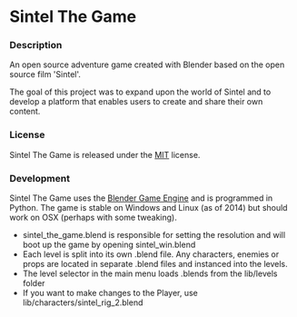# Sintel The Game

### Description

An open source adventure game created with Blender based on the open source film 'Sintel'.

The goal of this project was to expand upon the world of Sintel and to develop a platform that enables users to create and share their own content.

### License

Sintel The Game is released under the <a href= "http://opensource.org/licenses/MIT">MIT</a> license.

### Development

Sintel The Game uses the <a href= "http://www.blender.org">Blender Game Engine</a> and is programmed in Python. The game is stable on Windows and Linux (as of 2014) but should work on OSX (perhaps with some tweaking).

- sintel_the_game.blend is responsible for setting the resolution and will boot up the game by opening sintel_win.blend
- Each level is split into its own .blend file. Any characters, enemies or props are located in separate .blend files and instanced into the levels. 
- The level selector in the main menu loads .blends from the lib/levels folder
- If you want to make changes to the Player, use lib/characters/sintel_rig_2.blend

